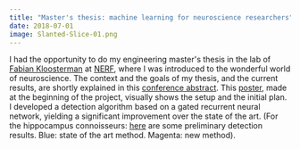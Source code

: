 ```yaml
---
title: "Master's thesis: machine learning for neuroscience researchers"
date: 2018-07-01
image: Slanted-Slice-01.png
---
```


I had the opportunity to do my engineering master's thesis in the lab of [Fabian
Kloosterman](http://www.vib.be/en/research/scientists/Pages/Fabian-Kloosterman-lab.aspx)
at [NERF](http://nerf.be/), where I was introduced to the wonderful world of
neuroscience. The context and the goals of my thesis, and the current results,
are shortly explained in this [conference
abstract](https://docs.google.com/document/d/15s-bZM8kam85nFLLU4uAXUC2fgHxB81u75wtEFhqUVA/edit?usp=sharing).
This [poster](/content/Poster-SWR-NERF-retreat.pdf), made at the beginning of
the project, visually shows the setup and the initial plan. I developed a
detection algorithm based on a gated recurrent neural network, yielding a
significant improvement over the state of the art. (For the hippocampus
connoisseurs: [here](/content/Detections.pdf) are some preliminary detection
results. Blue: state of the art method. Magenta: new method).

